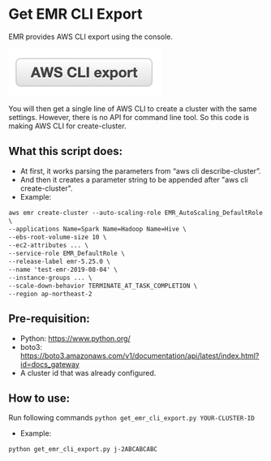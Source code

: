 # Get EMR CLI Export #

EMR provides AWS CLI export using the console.

![Image of AWS CLI export](./aws-cli-export.png)

You will then get a single line of AWS CLI to create a cluster with the same settings.
However, there is no API for command line tool. So this code is making AWS CLI for create-cluster.

## What this script does:

- At first, it works parsing the parameters from “aws cli describe-cluster”.
- And then it creates a parameter string to be appended after "aws cli create-cluster".
- Example:
```
aws emr create-cluster --auto-scaling-role EMR_AutoScaling_DefaultRole \
--applications Name=Spark Name=Hadoop Name=Hive \
--ebs-root-volume-size 10 \
--ec2-attributes ... \
--service-role EMR_DefaultRole \
--release-label emr-5.25.0 \
--name 'test-emr-2019-08-04' \
--instance-groups ... \
--scale-down-behavior TERMINATE_AT_TASK_COMPLETION \
--region ap-northeast-2
```

## Pre-requisition:

- Python: https://www.python.org/
- boto3: https://boto3.amazonaws.com/v1/documentation/api/latest/index.html?id=docs_gateway
- A cluster id that was already configured.

## How to use:

Run following commands `python get_emr_cli_export.py YOUR-CLUSTER-ID`

- Example:
```
python get_emr_cli_export.py j-2ABCABCABC
```


